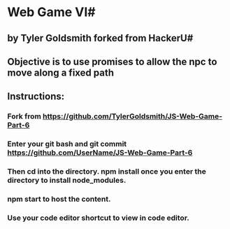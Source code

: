 # Web Game VI#
## by Tyler Goldsmith forked from HackerU#
## Objective is to use promises to allow the npc to move along a fixed path
## Instructions:
### Fork from https://github.com/TylerGoldsmith/JS-Web-Game-Part-6 
### Enter your git bash and git commit https://github.com/UserName/JS-Web-Game-Part-6 
### Then cd into the directory. npm install once you enter the directory to install node_modules. 
### npm start to host the content. 
### Use your code editor shortcut to view in code editor.